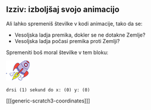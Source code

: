 ## Izziv: izboljšaj svojo animacijo

Ali lahko spremeniš številke v kodi animacije, tako da se:

+ Vesoljska ladja premika, dokler se ne dotakne Zemlje?
+ Vesoljska ladja počasi premika proti Zemlji?

Spremeniti boš moral številke v tem bloku:

![Figura rakete](images/sprite-spaceship.png)

```blocks3
drsi (1) sekund do x: (0) y: (0)
```

[[[generic-scratch3-coordinates]]]
